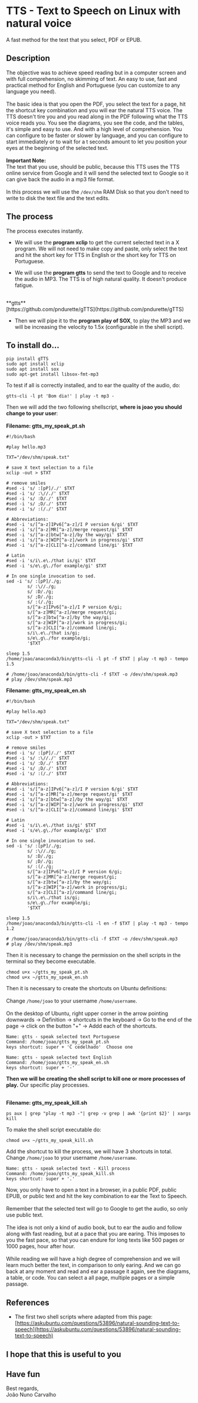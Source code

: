 # TTS - Text to Speech on Linux with natural voice
A fast method for the text that you select, PDF or EPUB.

## Description

The objective was to achieve speed reading but in a computer screen and with full comprehension, no skimming of text.
An easy to use, fast and practical method for English and Portuguese (you can customize to any language you need). <br>
<br>
The basic idea is that you open the PDF, you select the text for a page, hit the shortcut key combination and you will ear the natural TTS voice. The TTS doesn't tire you and you read along in the PDF following what the TTS voice reads you. You see the diagrams, you see the code, and the tables, it's simple and easy to use. And with a high level of comprehension. You can configure to be faster or slower by language, and you can configure to start immediately or to wait for a t seconds amount to let you position your eyes at the beginning of the selected text. <br>
<br>
**Important Note:** <br>
The text that you use, should be public, because this TTS uses the TTS online service from Google and it will send the selected text to Google so it can give back the audio in a mp3 file format. <br>
<br>
In this process we will use the ```/dev/shm``` RAM Disk so that you don't need to write to disk the text file and the text edits.


## The process

The process executes instantly. <br>

* We will use the **program xclip** to get the current selected text in a X program. We will not need to make copy and paste, only select the text and hit the short key for TTS in English or the short key for TTS on Portuguese. <br>

* We will use the **program gtts** to send the text to Google and to receive the audio in MP3. The TTS is of high natural quality. It doesn't produce fatigue. <br>
<br>
  **gtts** <br> 
  [https://github.com/pndurette/gTTS](https://github.com/pndurette/gTTS)

* Then we will pipe it to the **program play of SOX**, to play the MP3 and we will be increasing the velocity to 1.5x (configurable in the shell script).


## To install do...

```
pip install gTTS
sudo apt install xclip
sudo apt install sox
sudo apt-get install libsox-fmt-mp3

```

To test if all is correctly installed, and to ear the quality of the audio, do:

```
gtts-cli -l pt 'Bom dia!' | play -t mp3 -

```

Then we will add the two following shellscript, **where is joao you should change to your user**: <br>
<br>
**Filename: gtts_my_speak_pt.sh**

```
#!/bin/bash

#play hello.mp3

TXT="/dev/shm/speak.txt"

# save X text selection to a file
xclip -out > $TXT

# remove smiles
#sed -i 's/ :[pP]/./' $TXT
#sed -i 's/ :\//./' $TXT
#sed -i 's/ :D/./' $TXT
#sed -i 's/ ;D/./' $TXT
#sed -i 's/ :(/./' $TXT

# Abbreviations:
#sed -i 's/[^a-z]IPv6[^a-z]/I P version 6/gi' $TXT
#sed -i 's/[^a-z]MR[^a-z]/merge request/gi' $TXT
#sed -i 's/[^a-z]btw[^a-z]/by the way/gi' $TXT
#sed -i 's/[^a-z]WIP[^a-z]/work in progress/gi' $TXT
#sed -i 's/[^a-z]CLI[^a-z]/command line/gi' $TXT

# Latin
#sed -i 's/i\.e\./that is/gi' $TXT
#sed -i 's/e\.g\./for example/gi' $TXT

# In one single invocation to sed.
sed -i 's/ :[pP]/./g;
        s/ :\//./g;
        s/ :D/./g;
        s/ ;D/./g;
        s/ :(/./g;
        s/[^a-z]IPv6[^a-z]/I P version 6/gi;
        s/[^a-z]MR[^a-z]/merge request/gi;
        s/[^a-z]btw[^a-z]/by the way/gi;
        s/[^a-z]WIP[^a-z]/work in progress/gi;
        s/[^a-z]CLI[^a-z]/command line/gi;
        s/i\.e\./that is/gi;
        s/e\.g\./for example/gi;
        '$TXT

sleep 1.5
/home/joao/anaconda3/bin/gtts-cli -l pt -f $TXT | play -t mp3 - tempo 1.5

# /home/joao/anaconda3/bin/gtts-cli -f $TXT -o /dev/shm/speak.mp3  
# play /dev/shm/speak.mp3

```

**Filename: gtts_my_speak_en.sh**

```
#!/bin/bash

#play hello.mp3

TXT="/dev/shm/speak.txt"

# save X text selection to a file
xclip -out > $TXT

# remove smiles
#sed -i 's/ :[pP]/./' $TXT
#sed -i 's/ :\//./' $TXT
#sed -i 's/ :D/./' $TXT
#sed -i 's/ ;D/./' $TXT
#sed -i 's/ :(/./' $TXT

# Abbreviations:
#sed -i 's/[^a-z]IPv6[^a-z]/I P version 6/gi' $TXT
#sed -i 's/[^a-z]MR[^a-z]/merge request/gi' $TXT
#sed -i 's/[^a-z]btw[^a-z]/by the way/gi' $TXT
#sed -i 's/[^a-z]WIP[^a-z]/work in progress/gi' $TXT
#sed -i 's/[^a-z]CLI[^a-z]/command line/gi' $TXT

# Latin
#sed -i 's/i\.e\./that is/gi' $TXT
#sed -i 's/e\.g\./for example/gi' $TXT

# In one single invocation to sed.
sed -i 's/ :[pP]/./g;
        s/ :\//./g;
        s/ :D/./g;
        s/ ;D/./g;
        s/ :(/./g;
        s/[^a-z]IPv6[^a-z]/I P version 6/gi;
        s/[^a-z]MR[^a-z]/merge request/gi;
        s/[^a-z]btw[^a-z]/by the way/gi;
        s/[^a-z]WIP[^a-z]/work in progress/gi;
        s/[^a-z]CLI[^a-z]/command line/gi;
        s/i\.e\./that is/gi;
        s/e\.g\./for example/gi;
        '$TXT

sleep 1.5
/home/joao/anaconda3/bin/gtts-cli -l en -f $TXT | play -t mp3 - tempo 1.2

# /home/joao/anaconda3/bin/gtts-cli -f $TXT -o /dev/shm/speak.mp3  
# play /dev/shm/speak.mp3

```

Then it is necessary to change the permission on the shell scripts in the terminal so they become executable. <br>

```
chmod u+x ~/gtts_my_speak_pt.sh
chmod u+x ~/gtts_my_speak_en.sh

```

Then it is necessary to create the shortcuts on Ubuntu definitions:<br>
<br>
Change ```/home/joao``` to your username ```/home/username```. <br>
<br>
On the desktop of Ubuntu, right upper corner in the arrow pointing downwards -> Definition -> shortcuts in the keyboard -> Go to the end of the page -> click on the button  "+" -> Addd each of the shortcuts. <br>

```
Name: gtts - speak selected text Portuguese
Command: /home/joao/gtts_my_speak_pt.sh
keys shortcut: super + 'C cedelhado'  Choose one

Name: gtts - speak selected text English
Command: /home/joao/gtts_my_speak_en.sh
keys shortcut: super + '-'

```

**Then we will be creating the shell script to kill one or more processes of play.** Our specific play processes. <br>
<br>

**Filename: gtts_my_speak_kill.sh**

```
ps aux | grep "play -t mp3 -"| grep -v grep | awk '{print $2}' | xargs kill

```

To make the shell script executable do: <br>

```
chmod u+x ~/gtts_my_speak_kill.sh

```

Add the shortcut to kill the process, we will have 3 shortcuts in total. <br>
Change ```/home/joao``` to your username ```/home/username```. <br>

```
Name: gtts - speak selected text - Kill process
Command: /home/joao/gtts_my_speak_kill.sh
keys shortcut: super + '.'

```

Now, you only have to open a text in a browser, in a public PDF, public EPUB, or public text and hit the key combination to ear the Text to Speech. <br>
<br>
Remember that the selected text will go to Google to get the audio, so only use public text. <br>
<br>
The idea is not only a kind of audio book, but to ear the audio and follow along with fast reading, but at a pace that you are earing. This imposes to you the fast pace, so that you can endure for long texts like 500 pages or 1000 pages, hour after hour. <br>
<br>
While reading we will have a high degree of comprehension and we will learn much better the text, in comparison to only earing. And we can go back at any moment and read and ear a passage it again, see the diagrams, a table, or code. You can select a all page, multiple pages or a simple passage. 


## References
* The first two shell scripts where adapted from this page: <br>
  [https://askubuntu.com/questions/53896/natural-sounding-text-to-speech](https://askubuntu.com/questions/53896/natural-sounding-text-to-speech)


## I hope that this is useful to you 


## Have fun
Best regards, <br>
João Nuno Carvalho
